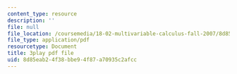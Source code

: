 ```yaml
---
content_type: resource
description: ''
file: null
file_location: /coursemedia/18-02-multivariable-calculus-fall-2007/8d85eab24f38bbe94f87a70935c2afcc_57jzPlxf4fk.pdf
file_type: application/pdf
resourcetype: Document
title: 3play pdf file
uid: 8d85eab2-4f38-bbe9-4f87-a70935c2afcc
---
```


